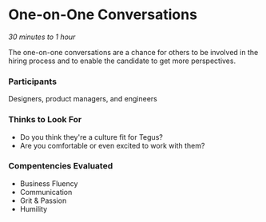 # One-on-One Conversations

*30 minutes to 1 hour*

The one-on-one conversations are a chance for others to be involved in the hiring process and to enable the candidate to get more perspectives.


### Participants
Designers, product managers, and engineers

### Thinks to Look For
- Do you think they're a culture fit for Tegus?
- Are you comfortable or even excited to work with them?

### Compentencies Evaluated
- Business Fluency
- Communication
- Grit & Passion
- Humility